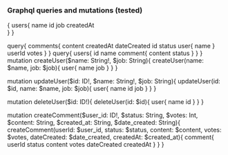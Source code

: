 ### Graphql queries and mutations (tested)

{
  users{
    name
    id
    job
    createdAt   
  }
}

query{
  comments{
    content
    createdAt
    dateCreated
    id
    status
    user{
      name
    }
    userId
    votes
  }
}
query{
  users{
    id
    name
    comment{
      content
      status
    }
  }
}
mutation createUser($name: String!, $job: String){
  createUser(name: $name, job: $job){
    user{
      name
      job
    }
  }
}

mutation updateUser($id: ID!, $name: String!, $job: String){
  updateUser(id: $id, name: $name, job: $job){
   	user{
      name
      id
      job
    }
  }
}

mutation deleteUser($id: ID!){
  deleteUser(id: $id){
    user{
      name
      id
    }
  }
}

mutation createComment($user_id: ID!, $status: String, $votes: Int, $content: String, $created_at: String, $date_created: String){
  createComment(userId: $user_id, status: $status, content: $content, votes: $votes, dateCreated: $date_created, createdAt: $created_at){
    comment{
      userId
      status
      content
      votes
      dateCreated
      createdAt
    }
  }
}